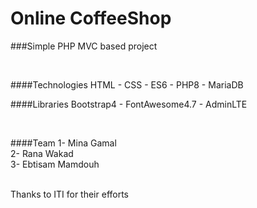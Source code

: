 # Online CoffeeShop
###Simple PHP MVC based project

<br>

####Technologies
HTML - CSS - ES6 - PHP8 - MariaDB

####Libraries
Bootstrap4 - FontAwesome4.7 - AdminLTE

<br>

####Team
1- Mina Gamal <br>
2- Rana Wakad <br>
3- Ebtisam Mamdouh <br>

<br>
Thanks to ITI for their efforts